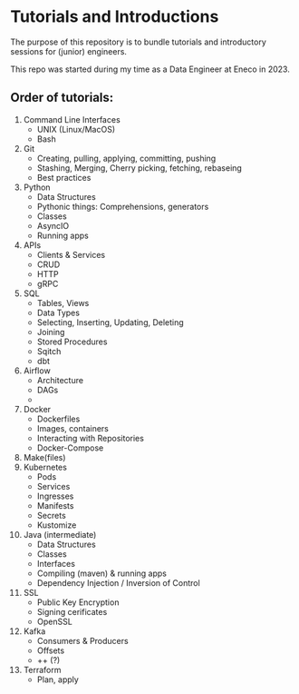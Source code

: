 # Tutorials and Introductions

The purpose of this repository is to bundle tutorials and introductory sessions for (junior) engineers.

This repo was started during my time as a Data Engineer at Eneco in 2023.

## Order of tutorials:

1. Command Line Interfaces
    - UNIX (Linux/MacOS)
    - Bash
2. Git
    - Creating, pulling, applying, committing, pushing
    - Stashing, Merging, Cherry picking, fetching, rebaseing
    - Best practices
3. Python
    - Data Structures
    - Pythonic things: Comprehensions, generators
    - Classes
    - AsyncIO
    - Running apps
4. APIs
    - Clients & Services
    - CRUD
    - HTTP
    - gRPC
5. SQL
    - Tables, Views
    - Data Types
    - Selecting, Inserting, Updating, Deleting
    - Joining
    - Stored Procedures
    - Sqitch
    - dbt
6. Airflow
    - Architecture
    - DAGs
    -
7. Docker
    - Dockerfiles
    - Images, containers
    - Interacting with Repositories
    - Docker-Compose
8. Make(files)
9.  Kubernetes
    - Pods
    - Services
    - Ingresses
    - Manifests
    - Secrets
    - Kustomize
10. Java (intermediate)
    - Data Structures
    - Classes
    - Interfaces
    - Compiling (maven) & running apps
    - Dependency Injection / Inversion of Control
11. SSL
    - Public Key Encryption
    - Signing cerificates
    - OpenSSL
12. Kafka
    - Consumers & Producers
    - Offsets
    - ++ (?)
13. Terraform
    - Plan, apply

